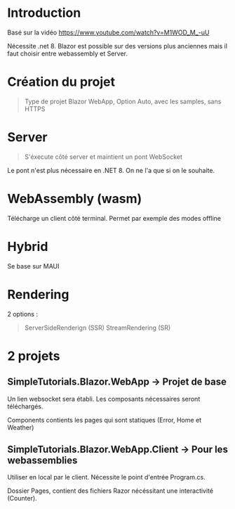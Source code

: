 ﻿# Introduction

Basé sur la vidéo https://www.youtube.com/watch?v=M1WOD_M_-uU

Nécessite .net 8. Blazor est possible sur des versions plus anciennes mais il faut choisir entre webassembly et Server.

# Création du projet
> Type de projet Blazor WebApp, Option Auto, avec les samples, sans HTTPS

# Server 
> S'éxecute côté server et maintient un pont WebSocket

Le pont n'est plus nécessaire en .NET 8. On ne l'a que si on le souhaite.

# WebAssembly (wasm)
Télécharge un client côté terminal. Permet par exemple des modes offline


# Hybrid

Se base sur MAUI


# Rendering

2 options :
> ServerSideRenderign (SSR)
> StreamRendering (SR)


# 2 projets
## SimpleTutorials.Blazor.WebApp -> Projet de base
Un lien websocket sera établi.
Les composants nécessaires seront téléchargés.

Components contients les pages qui sont statiques (Error, Home et Weather)

## SimpleTutorials.Blazor.WebApp.Client -> Pour les webassemblies
Utiliser en local par le client. Nécessite le point d'entrée Program.cs.

Dossier Pages, contient des fichiers Razor nécéssitant une interactivité (Counter).



